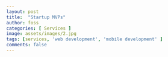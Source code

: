 ```yaml
---
layout: post
title:  "Startup MVPs"
author: foss
categories: [ Services ]
image: assets/images/2.jpg
tags: [services, 'web development', 'mobile development' ]
comments: false
---
```

